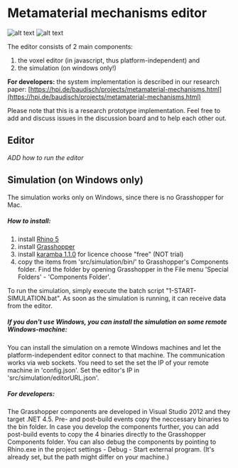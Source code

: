 # Metamaterial mechanisms editor

![alt text](https://hpi.de/fileadmin/_processed_/csm_WEB_door_frontal-01_e7de4434b2.png "door")
![alt text](https://hpi.de/fileadmin/_processed_/csm_WEB_editor-01_1d3222effd.png "editor")

The editor consists of 2 main components: 

1. the voxel editor (in javascript, thus platform-independent) and 
2. the simulation (on windows only!)

**For developers:** the system implementation is described in our research paper: [https://hpi.de/baudisch/projects/metamaterial-mechanisms.html](https://hpi.de/baudisch/projects/metamaterial-mechanisms.html)

Please note that this is a research prototype implementation. Feel free to add and discuss issues in the discussion board and to help each other out. 



## Editor
_ADD how to run the editor_





## Simulation (on Windows only)
The simulation works only on Windows, since there is no Grasshopper for Mac. 

##### How to install:

1. install [Rhino 5](http://www.rhino3d.com/download)
2. install [Grasshopper](http://www.grasshopper3d.com/page/download-1)
3. install [karamba 1.1.0](http://www.food4rhino.com/app/karamba?etx=)  for licence choose "free" (NOT trial)
4. copy the items from 'src/simulation/bin/' to Grasshopper's Components folder. Find the folder by opening Grasshopper in the File menu 'Special Folders' - 'Components Folder'.

To run the simulation, simply execute the batch script "1-START-SIMULATION.bat". As soon as the simulation is running, it can receive data from the editor.


##### If you don't use Windows, you can install the simulation on some remote Windows-machine: 
You can install the simulation on a remote Windows machines and let the platform-independent editor connect to that machine. The communication works via web sockets. You need to set the set the IP of your remote machine in 'config.json'. Set the editor's IP in 'src/simulation/editorURL.json'.


##### For developers:
The Grasshopper components are developed in Visual Studio 2012 and they target .NET 4.5. Pre- and post-build events copy the neccessary binaries to the bin folder. In case you develop the components further, you can add post-build events to copy the 4 binaries directly to the Grasshopper Components folder. You can also debug the components by pointing to Rhino.exe in the project settings - Debug - Start external program. (It's already set, but the path might differ on your machine.)
